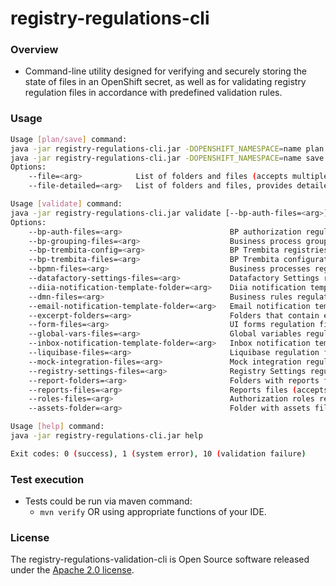 # registry-regulations-cli

### Overview

* Command-line utility designed for verifying and securely storing the state of files in an
  OpenShift secret, as well as for validating registry regulation files in accordance with
  predefined validation rules.

### Usage

```bash
Usage [plan/save] command:
java -jar registry-regulations-cli.jar -DOPENSHIFT_NAMESPACE=name plan update-bp-grouping --file=/bp-grouping
java -jar registry-regulations-cli.jar -DOPENSHIFT_NAMESPACE=name save update-bp-grouping --file-detailed=/bp-grouping
Options:
    --file=<arg>            List of folders and files (accepts multiple values separated by ',')
    --file-detailed=<arg>   List of folders and files, provides detailed information (accepts multiple values separated by ',')

Usage [validate] command:
java -jar registry-regulations-cli.jar validate [--bp-auth-files=<arg>] [--bp-grouping-files=<arg>]
Options:
    --bp-auth-files=<arg>                        BP authorization regulation files (accepts multiple values separated by ',')
    --bp-grouping-files=<arg>                    Business process grouping file
    --bp-trembita-config=<arg>                   BP Trembita registries configuration
    --bp-trembita-files=<arg>                    BP Trembita configuration regulation files (accepts multiple values separated by ',')
    --bpmn-files=<arg>                           Business processes regulation files (accepts multiple values separated by ',')
    --datafactory-settings-files=<arg>           Datafactory Settings regulation files with yml, yaml extensions
    --diia-notification-template-folder=<arg>    Diia notification template directory
    --dmn-files=<arg>                            Business rules regulation files (accepts multiple values separated by ',')
    --email-notification-template-folder=<arg>   Email notification template directory
    --excerpt-folders=<arg>                      Folders that contain excerpts in different formats
    --form-files=<arg>                           UI forms regulation files (accepts multiple values separated by ',')
    --global-vars-files=<arg>                    Global variables regulation files (accepts multiple values separated by ',')
    --inbox-notification-template-folder=<arg>   Inbox notification template directory
    --liquibase-files=<arg>                      Liquibase regulation files introduce Database change set with xml extensions
    --mock-integration-files=<arg>               Mock integration regulation files (accepts multiple values separated by ',')
    --registry-settings-files=<arg>              Registry Settings regulation files with yml, yaml extensions
    --report-folders=<arg>                       Folders with reports files (accepts multiple values separated by ',')
    --reports-files=<arg>                        Reports files (accepts multiple values separated by ',')
    --roles-files=<arg>                          Authorization roles regulation files (accepts multiple values separated by ',')
    --assets-folder=<arg>                        Folder with assets files

Usage [help] command:
java -jar registry-regulations-cli.jar help

Exit codes: 0 (success), 1 (system error), 10 (validation failure)
```

### Test execution

* Tests could be run via maven command:
    * `mvn verify` OR using appropriate functions of your IDE.
    
### License

The registry-regulations-validation-cli is Open Source software released under
the [Apache 2.0 license](https://www.apache.org/licenses/LICENSE-2.0).